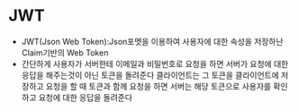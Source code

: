 # JWT

- JWT(Json Web Token):Json포멧을 이용하여 사용자에 대한 속성을 저장하난 Claim기반의 Web Token 
- 간단하게 사용자가 서버한테 이메일과 비밀번호로 요청을 하면 서버가 요청에 대한 응답을 해주는것이 아닌 토큰을 돌려준다 클라이언트는 그 토큰을 클라이언트에 저장하고 요청을 할 때 토큰과 함께 요청을 하면 서버는 해당 토큰으로 사용자를 확인하고 요청에 대한 응답을 돌려준다
